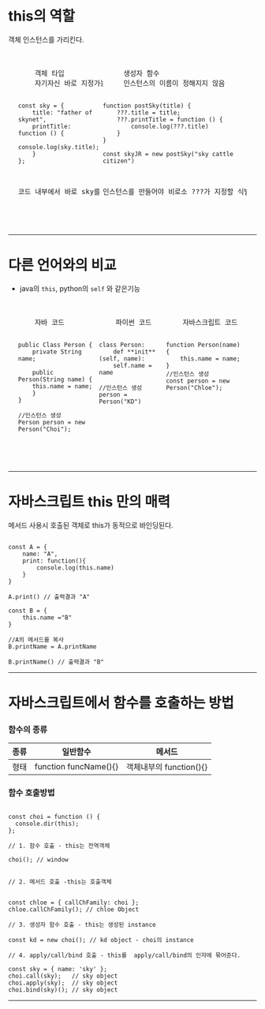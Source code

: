 # this의 역할

객체 인스턴스를 가리킨다.

<!DOCTYPE html>
<html>
<head>
  <style>
    .code-container {
      display: flex;
      justify-content: center;
      padding: 20px;
    };
    pre {
      padding: 10px;
      border-radius: 8px;
    }

  </style>
</head>
<body>
  <div class="code-container">
    <pre>
    객체 타입
    자기자신 바로 지정가능

    const sky = {
        title: "father of skynet",
        printTitle: function () {
            console.log(sky.title);
        }
    };

코드 내부에서 바로 sky를 지정하고있다.

</pre>
<pre>
     생성자 함수
     인스턴스의 이름이 정해지지 않음

    function postSky(title) {
        ???.title = title;
        ???.printTitle = function () {
            console.log(???.title)
        }
    }

    const skyJR = new postSky("sky cattle citizen")

인스턴스를 만들어야 비로소 ???가 지정할 식별자가 skyJR로 정해짐.

</pre>
 </div>
</body>
</html>

---

# 다른 언어와의 비교

- java의 `this`, python의 `self` 와 같은기능

<!DOCTYPE html>
<html>
<head>
  <style>
    .code-container {
      display: flex;
      justify-content: space-between;
      padding: 20px;
    }

    pre {
      background-color: #f0f0f0;
      padding: 10px;
      border-radius: 8px;
    }

  </style>
</head>
<body>
  <div class="code-container">
    <pre>
    자바 코드

    public Class Person {
        private String name;

        public Person(String name) {
        this.name = name;
        }
    }

    //인스턴스 생성
    Person person = new Person("Choi");

</pre>
<pre>
    파이썬 코드

    class Person:
        def **init**(self, name):
        self.name = name

    //인스턴스 생성
    person = Person("KD")

</pre>
<pre>
    자바스크립트 코드

    function Person(name) {
        this.name = name;
    }
    //인스턴스 생성
    const person = new Person("Chloe");

</pre>

  </div>
</body>
</html>

---

# 자바스크립트 this 만의 매력

메서드 사용시 호출된 객체로 this가 동적으로 바인딩된다.

```

const A = {
    name: "A",
    print: function(){
        console.log(this.name)
    }
}

A.print() // 출력결과 "A"

const B = {
    this.name ="B"
}

//A의 메서드를 복사
B.printName = A.printName

B.printName() // 출력결과 "B"
```

---

# 자바스크립트에서 함수를 호출하는 방법

### 함수의 종류

| 종류 | 일반함수              | 메서드                  |
| ---- | --------------------- | ----------------------- |
| 형태 | function funcName(){} | 객체내부의 function(){} |

### 함수 호출방법

```

const choi = function () {
  console.dir(this);
};

// 1. 함수 호출 - this는 전역객체

choi(); // window


// 2. 메서드 호출 -this는 호출객체


const chloe = { callChFamily: choi };
chloe.callChFamily(); // chloe Object

// 3. 생성자 함수 호출 - this는 생성된 instance

const kd = new choi(); // kd object - choi의 instance

// 4. apply/call/bind 호출 - this를  apply/call/bind의 인자에 묶어준다.

const sky = { name: 'sky' };
choi.call(sky);   // sky object
choi.apply(sky);  // sky object
choi.bind(sky)(); // sky object
```

---
